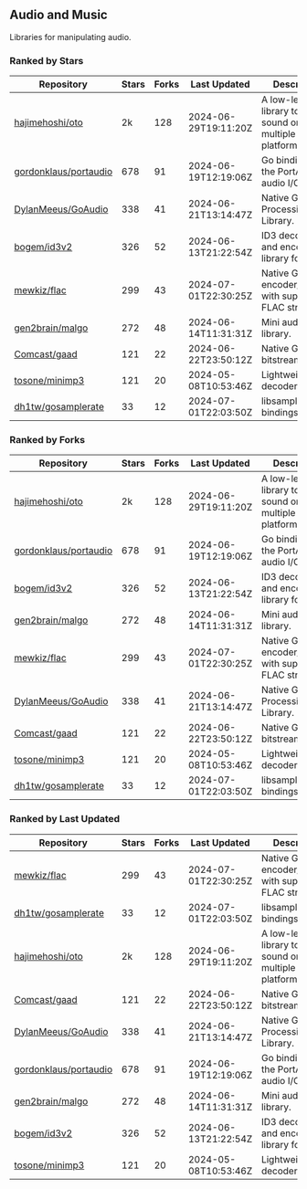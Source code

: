 ## Audio and Music

Libraries for manipulating audio.

### Ranked by Stars

| Repository | Stars | Forks | Last Updated | Description | 
|------------|-------|-------|--------------|-------------|
| [hajimehoshi/oto](https://github.com/hajimehoshi/oto) | 2k | 128 | 2024-06-29T19:11:20Z |  A low-level library to play sound on multiple platforms. |
| [gordonklaus/portaudio](https://github.com/gordonklaus/portaudio) | 678 | 91 | 2024-06-19T12:19:06Z |  Go bindings for the PortAudio audio I/O library. |
| [DylanMeeus/GoAudio](https://github.com/DylanMeeus/GoAudio) | 338 | 41 | 2024-06-21T13:14:47Z |  Native Go Audio Processing Library. |
| [bogem/id3v2](https://github.com/bogem/id3v2) | 326 | 52 | 2024-06-13T21:22:54Z |  ID3 decoding and encoding library for Go. |
| [mewkiz/flac](https://github.com/mewkiz/flac) | 299 | 43 | 2024-07-01T22:30:25Z |  Native Go FLAC encoder/decoder with support for FLAC streams. |
| [gen2brain/malgo](https://github.com/gen2brain/malgo) | 272 | 48 | 2024-06-14T11:31:31Z |  Mini audio library. |
| [Comcast/gaad](https://github.com/Comcast/gaad) | 121 | 22 | 2024-06-22T23:50:12Z |  Native Go AAC bitstream parser. |
| [tosone/minimp3](https://github.com/tosone/minimp3) | 121 | 20 | 2024-05-08T10:53:46Z |  Lightweight MP3 decoder library. |
| [dh1tw/gosamplerate](https://github.com/dh1tw/gosamplerate) | 33 | 12 | 2024-07-01T22:03:50Z |  libsamplerate bindings for go. |

### Ranked by Forks

| Repository | Stars | Forks | Last Updated | Description | 
|------------|-------|-------|--------------|-------------|
| [hajimehoshi/oto](https://github.com/hajimehoshi/oto) | 2k | 128 | 2024-06-29T19:11:20Z |  A low-level library to play sound on multiple platforms. |
| [gordonklaus/portaudio](https://github.com/gordonklaus/portaudio) | 678 | 91 | 2024-06-19T12:19:06Z |  Go bindings for the PortAudio audio I/O library. |
| [bogem/id3v2](https://github.com/bogem/id3v2) | 326 | 52 | 2024-06-13T21:22:54Z |  ID3 decoding and encoding library for Go. |
| [gen2brain/malgo](https://github.com/gen2brain/malgo) | 272 | 48 | 2024-06-14T11:31:31Z |  Mini audio library. |
| [mewkiz/flac](https://github.com/mewkiz/flac) | 299 | 43 | 2024-07-01T22:30:25Z |  Native Go FLAC encoder/decoder with support for FLAC streams. |
| [DylanMeeus/GoAudio](https://github.com/DylanMeeus/GoAudio) | 338 | 41 | 2024-06-21T13:14:47Z |  Native Go Audio Processing Library. |
| [Comcast/gaad](https://github.com/Comcast/gaad) | 121 | 22 | 2024-06-22T23:50:12Z |  Native Go AAC bitstream parser. |
| [tosone/minimp3](https://github.com/tosone/minimp3) | 121 | 20 | 2024-05-08T10:53:46Z |  Lightweight MP3 decoder library. |
| [dh1tw/gosamplerate](https://github.com/dh1tw/gosamplerate) | 33 | 12 | 2024-07-01T22:03:50Z |  libsamplerate bindings for go. |

### Ranked by Last Updated

| Repository | Stars | Forks | Last Updated | Description | 
|------------|-------|-------|--------------|-------------|
| [mewkiz/flac](https://github.com/mewkiz/flac) | 299 | 43 | 2024-07-01T22:30:25Z |  Native Go FLAC encoder/decoder with support for FLAC streams. |
| [dh1tw/gosamplerate](https://github.com/dh1tw/gosamplerate) | 33 | 12 | 2024-07-01T22:03:50Z |  libsamplerate bindings for go. |
| [hajimehoshi/oto](https://github.com/hajimehoshi/oto) | 2k | 128 | 2024-06-29T19:11:20Z |  A low-level library to play sound on multiple platforms. |
| [Comcast/gaad](https://github.com/Comcast/gaad) | 121 | 22 | 2024-06-22T23:50:12Z |  Native Go AAC bitstream parser. |
| [DylanMeeus/GoAudio](https://github.com/DylanMeeus/GoAudio) | 338 | 41 | 2024-06-21T13:14:47Z |  Native Go Audio Processing Library. |
| [gordonklaus/portaudio](https://github.com/gordonklaus/portaudio) | 678 | 91 | 2024-06-19T12:19:06Z |  Go bindings for the PortAudio audio I/O library. |
| [gen2brain/malgo](https://github.com/gen2brain/malgo) | 272 | 48 | 2024-06-14T11:31:31Z |  Mini audio library. |
| [bogem/id3v2](https://github.com/bogem/id3v2) | 326 | 52 | 2024-06-13T21:22:54Z |  ID3 decoding and encoding library for Go. |
| [tosone/minimp3](https://github.com/tosone/minimp3) | 121 | 20 | 2024-05-08T10:53:46Z |  Lightweight MP3 decoder library. |


